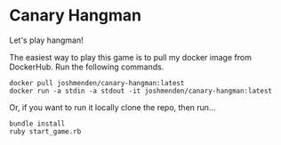 # Canary Hangman

Let's play hangman!

The easiest way to play this game is to pull my docker image from DockerHub. Run the following commands.

```
docker pull joshmenden/canary-hangman:latest
docker run -a stdin -a stdout -it joshmenden/canary-hangman:latest
```

Or, if you want to run it locally clone the repo, then run...

```
bundle install
ruby start_game.rb
```
